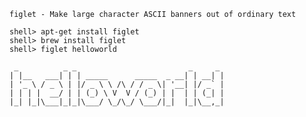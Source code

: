`figlet - Make large character ASCII banners out of ordinary text`

```
shell> apt-get install figlet
shell> brew install figlet
shell> figlet helloworld
```

```
 _          _ _                         _     _
| |__   ___| | | _____      _____  _ __| | __| |
| '_ \ / _ \ | |/ _ \ \ /\ / / _ \| '__| |/ _` |
| | | |  __/ | | (_) \ V  V / (_) | |  | | (_| |
|_| |_|\___|_|_|\___/ \_/\_/ \___/|_|  |_|\__,_|
```
